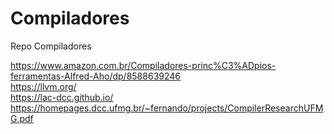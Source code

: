 # Compiladores
Repo Compiladores

https://www.amazon.com.br/Compiladores-princ%C3%ADpios-ferramentas-Alfred-Aho/dp/8588639246
<br>https://llvm.org/
<br>https://lac-dcc.github.io/
<br>https://homepages.dcc.ufmg.br/~fernando/projects/CompilerResearchUFMG.pdf
